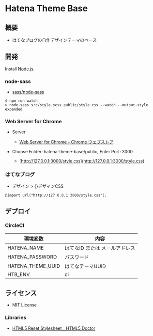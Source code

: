 # Hatena Theme Base


## 概要

- はてなブログの自作デザインテーマのベース


## 開発
Install [Node.js](https://nodejs.org/ja/).

### node-sass
- [sass/node-sass](https://github.com/sass/node-sass)

```
$ npm run watch
> node-sass src/style.scss public/style.css --watch --output-style expanded
```

### Web Server for Chrome
- Server
  - [Web Server for Chrome - Chrome ウェブストア](https://chrome.google.com/webstore/detail/web-server-for-chrome/ofhbbkphhbklhfoeikjpcbhemlocgigb)

- Choose Folder: hatena-theme-base/public, Enter Port: 3000
  - [http://127.0.0.1:3000/style.css](http://127.0.0.1:3000/style.css)

### はてなブログ
- デザイン > {}デザインCSS

```
@import url("http://127.0.0.1:3000/style.css");
```


## デプロイ

### CircleCI
| 環境変数          | 内容                           |
| ----------------- | ------------------------------ |
| HATENA_NAME       | はてなID または メールアドレス |
| HATENA_PASSWORD   | パスワード                     |
| HATENA_THEME_UUID | はてなテーマUUID               |
| HTB_ENV           | ci                             |


## ライセンス

- MIT License

### Libraries
- [HTML5 Reset Stylesheet _ HTML5 Doctor](http://html5doctor.com/html-5-reset-stylesheet/)
